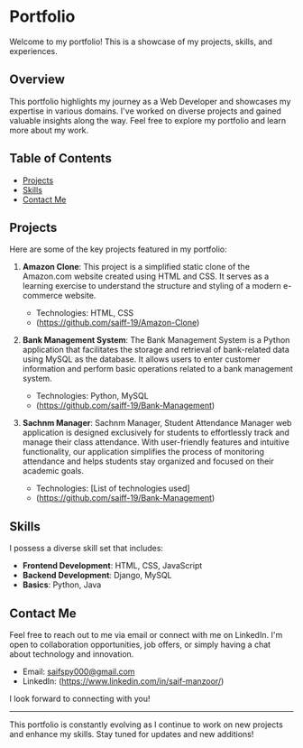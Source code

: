 # Portfolio

Welcome to my portfolio! This is a showcase of my projects, skills, and experiences.

## Overview

This portfolio highlights my journey as a Web Developer and showcases my expertise in various domains. I've worked on diverse projects and gained valuable insights along the way. Feel free to explore my portfolio and learn more about my work.

## Table of Contents

- [Projects](#projects)
- [Skills](#skills)
- [Contact Me](#contact-me)

## Projects

Here are some of the key projects featured in my portfolio:

1. **Amazon Clone**: This project is a simplified static clone of the Amazon.com website created using HTML and CSS. It serves as a learning exercise to understand the structure and styling of a modern e-commerce website.
   - Technologies: HTML, CSS
   - (https://github.com/saiff-19/Amazon-Clone)

2. **Bank Management System**: The Bank Management System is a Python application that facilitates the storage and retrieval of bank-related data using MySQL as the database. It allows users to enter customer information and perform basic operations related to a bank management system.
   - Technologies: Python, MySQL
   - (https://github.com/saiff-19/Bank-Management)

3. **Sachnm Manager**: Sachnm Manager, Student Attendance Manager web application is designed exclusively for students to effortlessly track and manage their class attendance. With user-friendly features and intuitive functionality, our application simplifies the process of monitoring attendance and helps students stay organized and focused on their academic goals.
   - Technologies: [List of technologies used]
   - (https://github.com/saiff-19/Bank-Management)

## Skills

I possess a diverse skill set that includes:

- **Frontend Development**: HTML, CSS, JavaScript
- **Backend Development**: Django, MySQL
- **Basics**: Python, Java

## Contact Me

Feel free to reach out to me via email or connect with me on LinkedIn. I'm open to collaboration opportunities, job offers, or simply having a chat about technology and innovation.

- Email: saifspy000@gmail.com
- LinkedIn: (https://www.linkedin.com/in/saif-manzoor/)

I look forward to connecting with you!

---

This portfolio is constantly evolving as I continue to work on new projects and enhance my skills. Stay tuned for updates and new additions!
